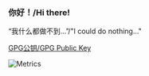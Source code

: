 ### 你好！/Hi there!

“我什么都做不到...”/"I could do nothing..."

[GPG公钥/GPG Public Key](https://cdn.jsdelivr.net/gh/lwd-temp/lwd-temp/lwd-temp_0xFDCB405A_public.asc)

![Metrics](https://gh.lwd-temp.top/lwd-temp/github-metrics.svg)
